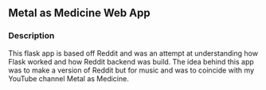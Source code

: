 ## Metal as Medicine Web App

### Description
This flask app is based off Reddit and was an attempt at understanding how Flask worked and how Reddit backend was build. The idea behind this app was to make a version of Reddit but for music and was to coincide with my YouTube channel Metal as Medicine.
